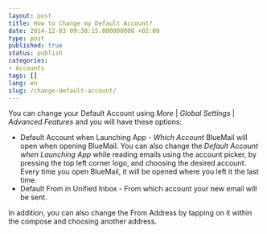 ```yaml
---
layout: post
title: How to Change my Default Account?
date: 2014-12-03 09:30:15.000000000 +02:00
type: post
published: true
status: publish
categories:
- Accounts
tags: []
lang: en
slug: /change-default-account/
---
```


You can change your Default Account using *More* \| *Global Settings* \| *Advanced Features* and you will have these options:
* Default Account when Launching App - *Which Account* BlueMail will open when opening BlueMail. You can also change the *Default Account when Launching App* while reading emails using the account picker, by pressing the top left corner logo, and choosing the desired account. Every time you open BlueMail, it will be opened where you left it the last time.
* Default From in Unified Inbox - From which account your new email will be sent.

In addition, you can also change the From Address by tapping on it within the compose and choosing another address.